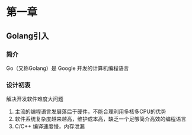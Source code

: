 # 第一章

## Golang引入

### 简介

Go（又称Golang）是 Google 开发的计算机编程语言

### 设计初衷
解决开发软件难度大问题
1. 主流的编程语言发展落后于硬件，不能合理利用多核多CPU的优势
2. 软件系统复杂度越来越高，维护成本高，缺乏一个足够简介高效的编程语言
3. C/C++ 编译速度慢，内存泄漏
